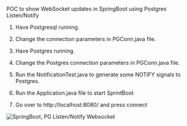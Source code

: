 POC to show WebSocket updates in SpringBoot using  Postgres Listen/Notify


1. Have Postgresql running.
2. Change the connection parameters in PGConn.java file.

1. Have Postgres running.
2. Change the Postgres connection parameters in PGConn.java file.
3. Run the NotificationTest.java to generate some NOTIFY signals to Postgres.
4. Run the Application.java file to start SprintBoot
5. Go over to http://localhost:8080/ and press connect




![SpringBoot, PG Listen/Notify Websocket](https://github.com/ranjanprj/SpringBootWSPostgresNotify/blob/master/src/main/resources/static/Springboot%20WS%20PG.gif "SpringBoot, PG Listen/Notify Websocket")


